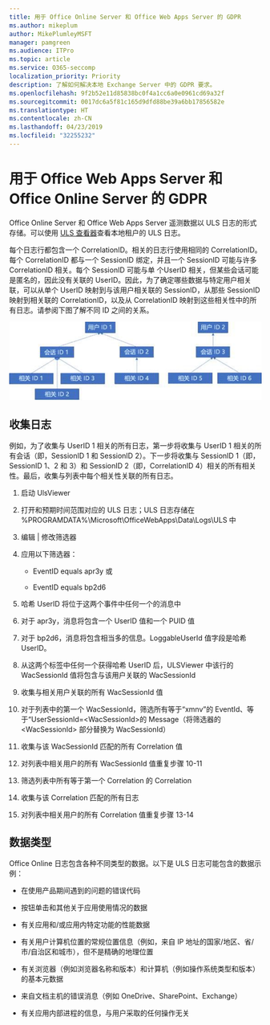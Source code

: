 ```yaml
---
title: 用于 Office Online Server 和 Office Web Apps Server 的 GDPR
ms.author: mikeplum
author: MikePlumleyMSFT
manager: pamgreen
ms.audience: ITPro
ms.topic: article
ms.service: O365-seccomp
localization_priority: Priority
description: 了解如何解决本地 Exchange Server 中的 GDPR 要求。
ms.openlocfilehash: 9f2b52e11d85838bc0f4a1cc6a0e0961cd69a32f
ms.sourcegitcommit: 0017dc6a5f81c165d9dfd88be39a6bb17856582e
ms.translationtype: HT
ms.contentlocale: zh-CN
ms.lasthandoff: 04/23/2019
ms.locfileid: "32255232"
---
```

# <a name="gdpr-for-office-web-apps-server-and-office-online-server"></a>用于 Office Web Apps Server 和 Office Online Server 的 GDPR

Office Online Server 和 Office Web Apps Server 遥测数据以 ULS 日志的形式存储。可以使用 [ULS 查看器](https://www.microsoft.com/en-us/download/details.aspx?id=44020)查看本地租户的 ULS 日志。

每个日志行都包含一个 CorrelationID。相关的日志行使用相同的 CorrelationID。每个 CorrelationID 都与一个 SessionID 绑定，并且一个 SessionID 可能与许多 CorrelationID 相关。每个 SessionID 可能与单 个UserID 相关，但某些会话可能是匿名的，因此没有关联的 UserID。因此，为了确定哪些数据与特定用户相关联，可以从单个 UserID 映射到与该用户相关联的 SessionID，从那些 SessionID 映射到相关联的 CorrelationID，以及从 CorrelationID 映射到这些相关性中的所有日志。请参阅下图了解不同 ID 之间的关系。

![](media/gdpr-for-office-online-server-image1.jpg)

## <a name="gathering-logs"></a>收集日志

例如，为了收集与 UserID 1 相关的所有日志，第一步将收集与 UserID 1 相关的所有会话（即，SessionID 1 和 SessionID 2）。下一步将收集与 SessionID 1（即，SessionID 1、2 和 3）和 SessionID 2（即，CorrelationID 4）相关的所有相关性。最后，收集与列表中每个相关性关联的所有日志。

1.  启动 UlsViewer

2.  打开和预期时间范围对应的 ULS 日志；ULS 日志存储在 %PROGRAMDATA%\\Microsoft\\OfficeWebApps\\Data\\Logs\\ULS 中

3.  编辑 | 修改筛选器

4.  应用以下筛选器：

    -   EventID equals apr3y 或

    -   EventID equals bp2d6

5.  哈希 UserID 将位于这两个事件中任何一个的消息中

6.  对于 apr3y，消息将包含一个 UserID 值和一个 PUID 值

7.  对于 bp2d6，消息将包含相当多的信息。LoggableUserId 值字段是哈希 UserID。

8.  从这两个标签中任何一个获得哈希 UserID 后，ULSViewer 中该行的 WacSessionId 值将包含与该用户关联的 WacSessionId

9.  收集与相关用户关联的所有 WacSessionId 值

10. 对于列表中的第一个 WacSessionId，筛选所有等于“xmnv”的 EventId、等于“UserSessionId=\<WacSessionId\>的 Message（将筛选器的 \<WacSessionId\> 部分替换为 WacSessionId）

11. 收集与该 WacSessionId 匹配的所有 Correlation 值

12. 对列表中相关用户的所有 WacSessionId 值重复步骤 10-11

13. 筛选列表中所有等于第一个 Correlation 的 Correlation

14. 收集与该 Correlation 匹配的所有日志

15. 对列表中相关用户的所有 Correlation 值重复步骤 13-14

## <a name="types-of-data"></a>数据类型

Office Online 日志包含各种不同类型的数据。以下是 ULS 日志可能包含的数据示例：

-   在使用产品期间遇到的问题的错误代码

-   按钮单击和其他关于应用使用情况的数据

-   有关应用和/或应用内特定功能的性能数据

-   有关用户计算机位置的常规位置信息（例如，来自 IP 地址的国家/地区、省/市/自治区和城市），但不是精确的地理位置

-   有关浏览器（例如浏览器名称和版本）和计算机（例如操作系统类型和版本）的基本元数据

-   来自文档主机的错误消息（例如 OneDrive、SharePoint、Exchange）

-   有关应用内部进程的信息，与用户采取的任何操作无关
